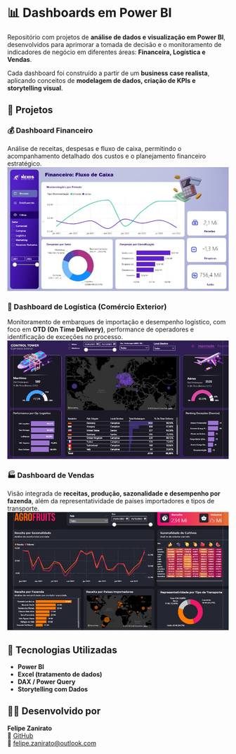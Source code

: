 # 📊 Dashboards em Power BI

Repositório com projetos de **análise de dados e visualização em Power BI**, desenvolvidos para aprimorar a tomada de decisão e o monitoramento de indicadores de negócio em diferentes áreas: **Financeira, Logística e Vendas**.

Cada dashboard foi construído a partir de um **business case realista**, aplicando conceitos de **modelagem de dados, criação de KPIs e storytelling visual**.

## 🚀 Projetos

### 💰 Dashboard Financeiro
Análise de receitas, despesas e fluxo de caixa, permitindo o acompanhamento detalhado dos custos e o planejamento financeiro estratégico.
<img src="Dashboard Financeiro/Dashboard Financeiro.jpg" alt="Preview do Dashboard" />

### 🚚 Dashboard de Logística (Comércio Exterior)
Monitoramento de embarques de importação e desempenho logístico, com foco em **OTD (On Time Delivery)**, performance de operadores e identificação de exceções no processo.
<img src="Dashboard Logística/Dashboard Logística.jpg" alt="Preview do Dashboard" />

### 🏭 Dashboard de Vendas
Visão integrada de **receitas, produção, sazonalidade e desempenho por fazenda**, além da representatividade de países importadores e tipos de transporte.
<img src="Dashboard Vendas/Dashboard_vendas.jpg" alt="Preview do Dashboard" />

## 🧠 Tecnologias Utilizadas
- **Power BI**
- **Excel (tratamento de dados)**
- **DAX / Power Query**
- **Storytelling com Dados**

## 👨‍💻 Desenvolvido por
**Felipe Zanirato**  
🔗 [GitHub](https://github.com/XxZaniratoxX)  
📧 [felipe.zanirato@outlook.com](mailto:felipe.zanirato@outlook.com)
